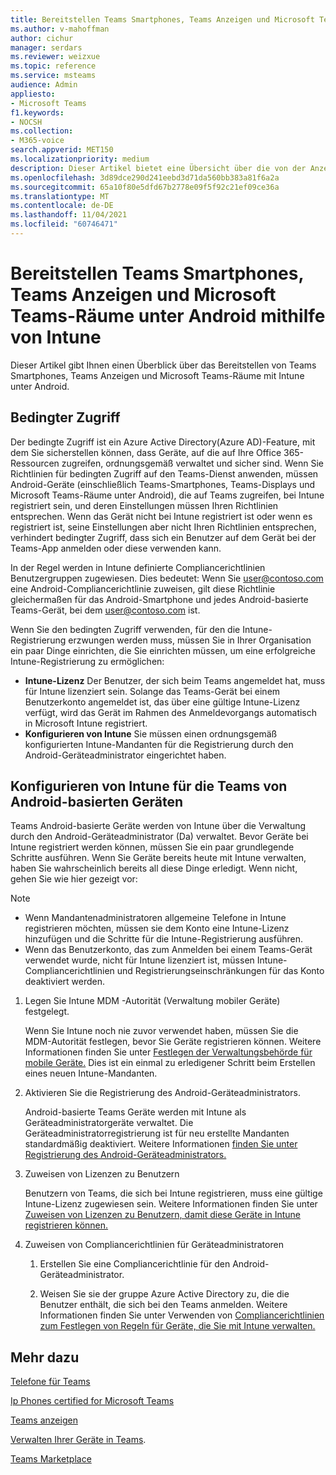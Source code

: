 ```yaml
---
title: Bereitstellen Teams Smartphones, Teams Anzeigen und Microsoft Teams-Räume unter Android mithilfe von Intune
ms.author: v-mahoffman
author: cichur
manager: serdars
ms.reviewer: weizxue
ms.topic: reference
ms.service: msteams
audience: Admin
appliesto:
- Microsoft Teams
f1.keywords:
- NOCSH
ms.collection:
- M365-voice
search.appverid: MET150
ms.localizationpriority: medium
description: Dieser Artikel bietet eine Übersicht über die von der Anzeige Microsoft Teams Features.
ms.openlocfilehash: 3d89dce290d241eebd3d71da560bb383a81f6a2a
ms.sourcegitcommit: 65a10f80e5dfd67b2778e09f5f92c21ef09ce36a
ms.translationtype: MT
ms.contentlocale: de-DE
ms.lasthandoff: 11/04/2021
ms.locfileid: "60746471"
---
```

# <a name="deploy-teams-phones-teams-displays-and-microsoft-teams-rooms-on-android-using-intune"></a>Bereitstellen Teams Smartphones, Teams Anzeigen und Microsoft Teams-Räume unter Android mithilfe von Intune

Dieser Artikel gibt Ihnen einen Überblick über das Bereitstellen von Teams Smartphones, Teams Anzeigen und Microsoft Teams-Räume mit Intune unter Android.

## <a name="conditional-access"></a>Bedingter Zugriff

Der bedingte Zugriff ist ein Azure Active Directory(Azure AD)-Feature, mit dem Sie sicherstellen können, dass Geräte, auf die auf Ihre Office 365-Ressourcen zugreifen, ordnungsgemäß verwaltet und sicher sind.  Wenn Sie Richtlinien für bedingten Zugriff auf den Teams-Dienst anwenden, müssen Android-Geräte (einschließlich Teams-Smartphones, Teams-Displays und Microsoft Teams-Räume unter Android), die auf Teams zugreifen, bei Intune registriert sein, und deren Einstellungen müssen Ihren Richtlinien entsprechen.  Wenn das Gerät nicht bei Intune registriert ist oder wenn es registriert ist, seine Einstellungen aber nicht Ihren Richtlinien entsprechen, verhindert bedingter Zugriff, dass sich ein Benutzer auf dem Gerät bei der Teams-App anmelden oder diese verwenden kann.

In der Regel werden in Intune definierte Compliancerichtlinien Benutzergruppen zugewiesen.  Dies bedeutet: Wenn Sie user@contoso.com eine Android-Compliancerichtlinie zuweisen, gilt diese Richtlinie gleichermaßen für das Android-Smartphone und jedes Android-basierte Teams-Gerät, bei dem user@contoso.com ist.

Wenn Sie den bedingten Zugriff verwenden, für den die Intune-Registrierung erzwungen werden muss, müssen Sie in Ihrer Organisation ein paar Dinge einrichten, die Sie einrichten müssen, um eine erfolgreiche Intune-Registrierung zu ermöglichen:

- **Intune-Lizenz** Der Benutzer, der sich beim Teams angemeldet hat, muss für Intune lizenziert sein.  Solange das Teams-Gerät bei einem Benutzerkonto angemeldet ist, das über eine gültige Intune-Lizenz verfügt, wird das Gerät im Rahmen des Anmeldevorgangs automatisch in Microsoft Intune registriert.
- **Konfigurieren von Intune** Sie müssen einen ordnungsgemäß konfigurierten Intune-Mandanten für die Registrierung durch den Android-Geräteadministrator eingerichtet haben.

## <a name="configure-intune-to-enroll-teams-android-based-devices"></a>Konfigurieren von Intune für die Teams von Android-basierten Geräten

Teams Android-basierte Geräte werden von Intune über die Verwaltung durch den Android-Geräteadministrator (Da) verwaltet. Bevor Geräte bei Intune registriert werden können, müssen Sie ein paar grundlegende Schritte ausführen.  Wenn Sie Geräte bereits heute mit Intune verwalten, haben Sie wahrscheinlich bereits all diese Dinge erledigt.  Wenn nicht, gehen Sie wie hier gezeigt vor:

> [!NOTE]
> - Wenn Mandantenadministratoren allgemeine Telefone in Intune registrieren möchten, müssen sie dem Konto eine Intune-Lizenz hinzufügen und die Schritte für die Intune-Registrierung ausführen.
> - Wenn das Benutzerkonto, das zum Anmelden bei einem Teams-Gerät verwendet wurde, nicht für Intune lizenziert ist, müssen Intune-Compliancerichtlinien und Registrierungseinschränkungen für das Konto deaktiviert werden.



1. Legen Sie Intune MDM -Autorität (Verwaltung mobiler Geräte) festgelegt.  

   Wenn Sie Intune noch nie zuvor verwendet haben, müssen Sie die MDM-Autorität festlegen, bevor Sie Geräte registrieren können. Weitere Informationen finden Sie unter [Festlegen der Verwaltungsbehörde für mobile Geräte.](/intune/fundamentals/mdm-authority-set)  Dies ist ein einmal zu erledigener Schritt beim Erstellen eines neuen Intune-Mandanten.
1. Aktivieren Sie die Registrierung des Android-Geräteadministrators.
  
   Android-basierte Teams Geräte werden mit Intune als Geräteadministratorgeräte verwaltet.  Die Geräteadministratorregistrierung ist für neu erstellte Mandanten standardmäßig deaktiviert. Weitere Informationen [finden Sie unter Registrierung des Android-Geräteadministrators.](/intune/enrollment/android-enroll-device-administrator)
1. Zuweisen von Lizenzen zu Benutzern 
 
   Benutzern von Teams, die sich bei Intune registrieren, muss eine gültige Intune-Lizenz zugewiesen sein. Weitere Informationen finden Sie unter [Zuweisen von Lizenzen zu Benutzern, damit diese Geräte in Intune registrieren können.](/intune/fundamentals/licenses-assign)
1. Zuweisen von Compliancerichtlinien für Geräteadministratoren  

   1. Erstellen Sie eine Compliancerichtlinie für den Android-Geräteadministrator.

   1. Weisen Sie sie der gruppe Azure Active Directory zu, die die Benutzer enthält, die sich bei den Teams anmelden. Weitere Informationen finden Sie unter Verwenden von [Compliancerichtlinien zum Festlegen von Regeln für Geräte, die Sie mit Intune verwalten.](/mem/intune/protect/device-compliance-get-started)

## <a name="see-also"></a>Mehr dazu

[Telefone für Teams](phones-for-teams.md)

[Ip Phones certified for Microsoft Teams](teams-ip-phones.md)

[Teams anzeigen](teams-displays.md)

[Verwalten Ihrer Geräte in Teams](device-management.md).

[Teams Marketplace](https://office.com/teamsdevices)
